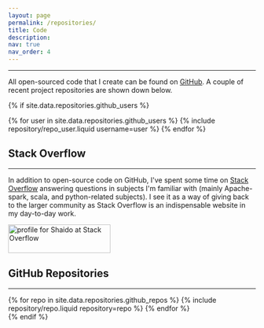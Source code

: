 ```yaml
---
layout: page
permalink: /repositories/
title: Code
description:
nav: true
nav_order: 4
---
```


---

All open-sourced code that I create can be found on [GitHub](https://github.com/shaido987). A couple of recent project repositories are shown down below.

{% if site.data.repositories.github_users %}

<div class="repositories d-flex flex-wrap flex-md-row flex-column justify-content-sm-center align-items-center">
  {% for user in site.data.repositories.github_users %}
    {% include repository/repo_user.liquid username=user %}
  {% endfor %}
</div>

## Stack Overflow
---

In addition to open-source code on GitHub, I've spent some time on [Stack Overflow](https://stackoverflow.com/users/7579547/shaido) answering questions in subjects I'm familiar with (mainly Apache-spark, scala, and python-related subjects). I see it as a way of giving back to the larger community as Stack Overflow is an indispensable website in my day-to-day work.

<div class="row justify-content-sm-center">
  <a href="https://stackoverflow.com/users/7579547/shaido"><img src="https://stackoverflow.com/users/flair/7579547.png" width="208" height="58" alt="profile for Shaido at Stack Overflow" title="profile for Shaido at Stack Overflow"></a>
</div>

## GitHub Repositories
---

<div class="repositories d-flex flex-wrap flex-md-row flex-column justify-content-between align-items-center">
  {% for repo in site.data.repositories.github_repos %}
    {% include repository/repo.liquid repository=repo %}
  {% endfor %}
</div>
{% endif %}
